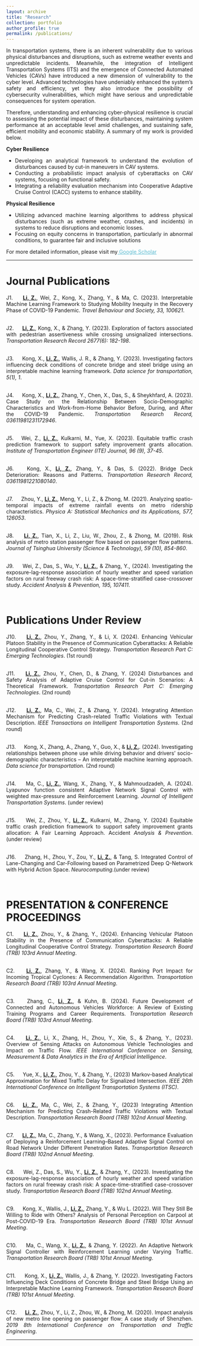 ```yaml
---
layout: archive
title: "Research"
collection: portfolio
author_profile: true
permalink: /publications/ 
---
```


<div style="text-align: justify"> 
<p> In transportation systems, there is an inherent vulnerability due to various physical disturbances and disruptions, such as extreme weather events and unpredictable incidents. Meanwhile, the integration of Intelligent Transportation Systems (ITS) and the emergence of Connected Automated Vehicles (CAVs) have introduced a new dimension of vulnerability to the cyber level. Advanced technologies have undeniably enhanced the system’s safety and efficiency, yet they also introduce the possibility of cybersecurity vulnerabilities, which might have serious and unpredictable consequences for system operation. </p>

<p>Therefore, understanding and enhancing cyber-physical resilience is crucial to assessing the potential impact of these disturbances, maintaining system performance at an acceptable level amid challenges, and sustaining safe, efficient mobility and economic stability. A summary of my work is provided below.</p>

</div>

<div style="text-align: justify"> 
<b> Cyber Resilience </b>
<ul>
<li>Developing an analytical framework to understand the evolution of disturbances caused by cut-in maneuvers in CAV systems.
</li>
<li>Conducting a probabilistic impact analysis of cyberattacks on CAV systems, focusing on functional safety.</li>
<li>Integrating a reliability evaluation mechanism into Cooperative Adaptive Cruise Control (CACC) systems to enhance stability.</li>
</ul>
</div>

<div style="text-align: justify"> 
<b> Physical Resilience </b>
<ul>
<li>Utilizing advanced machine learning algorithms to address physical disturbances (such as extreme weather, crashes, and incidents) in systems to reduce disruptions and economic losses.</li>

<li>Focusing on equity concerns in transportation, particularly in abnormal conditions, to guarantee fair and inclusive solutions</li>
</ul>
</div>

<p>For more detailed information, please visit my<a href="https://scholar.google.com/citations?user=7dLezg0AAAAJ&hl=en" style="color:#5dbcd2;"> Google Scholar</a> </p>



<hr color="#FFFFFF" />


Journal Publications
======
<div style="text-align: justify"> 
<p> J1. &emsp;  <b><u>Li, Z.</u></b>, Wei, Z., Kong, X., Zhang, Y., & Ma, C. (2023). Interpretable Machine Learning Framework to Studying Mobility Inequity in the Recovery Phase of COVID-19 Pandemic. <i>Travel Behaviour and Society, 33, 100621</i>. <br/><br/>

J2. &emsp;  <b><u>Li, Z.</u></b>, Kong, X., & Zhang, Y. (2023). Exploration of factors associated with pedestrian assertiveness while crossing unsignalized intersections.  <i>Transportation Research Record 2677(6): 182-198</i>. <br/><br/>

J3.  &emsp; Kong, X., <b><u>Li, Z.</u></b>, Wallis, J. R., & Zhang, Y. (2023). Investigating factors influencing deck conditions of concrete bridge and steel bridge using an interpretable machine learning framework. <i>Data science for transportation, 5(1), 1</i>. <br/><br/>


J4.  &emsp; Kong, X., <b><u>Li, Z.</u></b>, Zhang, Y., Chen, X., Das, S., & Sheykhfard, A. (2023). Case Study on the Relationship Between Socio-Demographic Characteristics and Work-from-Home Behavior Before, During, and After the COVID-19 Pandemic. <i>Transportation Research Record, 03611981231172946</i>. <br/><br/>


J5.&emsp;   Wei, Z., <b><u>Li, Z.</u></b>, Kulkarni, M., Yue, X. (2023). Equitable traffic crash prediction framework to support safety improvement grants allocation.  <i>Institute of Transportation Engineer (ITE) Journal, 96 (9), 37-45</i>. <br/><br/>


J6. &emsp;  Kong, X., <b><u>Li, Z.</u></b>, Zhang, Y., & Das, S. (2022). Bridge Deck Deterioration: Reasons and Patterns. <i> Transportation Research Record, 03611981221080140</i>. <br/><br/>


J7.  &emsp; Zhou, Y., <b><u>Li, Z.</u></b>, Meng, Y., Li, Z., & Zhong, M. (2021). Analyzing spatio-temporal impacts of extreme rainfall events on metro ridership characteristics. <i> Physica A: Statistical Mechanics and its Applications, 577, 126053</i>. <br/><br/>


J8.  &emsp; <b><u>Li, Z.</u></b>, Tian, X., Li, Z., Liu, W., Zhou, Z., & Zhong, M. (2019). Risk analysis of metro station passenger flow based on passenger flow patterns. <i> Journal of Tsinghua University (Science & Technology), 59 (10), 854-860</i>. <br/><br/>


J9. &emsp;  Wei, Z., Das, S., Wu, Y., <b><u>Li, Z.</u></b>, & Zhang, Y., (2024). Investigating the exposure-lag-response association of hourly weather and speed variation factors on rural freeway crash risk: A space-time-stratified case-crossover study. <i> Accident Analysis & Prevention, 195, 107411</i>. </p> <br/>
</div>

Publications Under Review
======
<div style="text-align: justify"> 
<p> J10. &emsp;  <b><u>Li, Z.</u></b>, Zhou, Y., Zhang, Y., & Li, X. (2024). Enhancing Vehicular Platoon Stability in the Presence of Communication Cyberattacks: A Reliable Longitudinal Cooperative Control Strategy.  <i> Transportation Research Part C: Emerging Technologies</i>. (1st round)<br/><br/>

J11. &emsp;  <b><u>Li, Z.</u></b>, Zhou, Y., Chen, D., & Zhang, Y. (2024) Disturbances and Safety Analysis of Adaptive Cruise Control for Cut-in Scenarios: A Theoretical Framework.  <i> Transportation Research Part C: Emerging Technologies</i>. (2nd round)<br/><br/>

J12. &emsp;  <b><u>Li, Z.</u></b>, Ma, C., Wei, Z., & Zhang, Y. (2024). Integrating Attention Mechanism for Predicting Crash-related Traffic Violations with Textual Description.  <i> IEEE Transactions on Intelligent Transportation Systems</i>. (2nd round)<br/><br/>

J13. &emsp;  Kong, X., Zhang, A., Zhang, Y., Guo, X., & <b><u>Li, Z.</u></b>. (2024). Investigating relationships between phone use while driving behavior and drivers’ socio-demographic characteristics – An interpretable machine learning approach.  <i> Data science for transportation</i>. (2nd round) <br/><br/>

J14. &emsp;  Ma, C., <b><u>Li, Z.</u></b>, Wang, X., Zhang, Y., & Mahmoudzadeh, A. (2024). Lyapunov function consistent Adaptive Network Signal Control with weighted max-pressure and Reinforcement Learning.  <i> Journal of Intelligent Transportation Systems</i>. (under review)<br/><br/>

J15. &emsp;  Wei, Z., Zhou, Y., <b><u>Li, Z.</u></b>, Kulkarni, M., Zhang, Y. (2024) Equitable traffic crash prediction framework to support safety improvement grants allocation: A Fair Learning Approach. Accident  <i> Analysis & Prevention</i>. (under review)<br/><br/>

J16. &emsp;  Zhang, H., Zhou, Y., Zou, Y., <b><u>Li, Z.</u></b>, & Tang, S. Integrated Control of Lane-Changing and Car-Following based on Parametrized Deep Q-Network with Hybrid Action Space.  <i> Neurocomputing</i>.(under review)
</p> <br/>
</div>

PRESENTATION & CONFERENCE PROCEEDINGS
======
<div style="text-align: justify"> 
<p> C1.  &emsp; <b><u>Li, Z.</u></b>, Zhou, Y., & Zhang, Y., (2024). Enhancing Vehicular Platoon Stability in the Presence of Communication Cyberattacks: A Reliable Longitudinal Cooperative Control Strategy. <i>Transportation Research Board (TRB) 103rd Annual Meeting</i>. <br/><br/>

C2.  &emsp; <b><u>Li, Z.</u></b>, Zhang, Y., & Wang, X. (2024). Ranking Port Impact for Incoming Tropical Cyclones: A Recommendation Algorithm. <i>  Transportation Research Board (TRB) 103rd Annual Meeting</i>. <br/><br/>

C3. &emsp;  Zhang, C., <b><u>Li, Z.</u></b>, & Kuhn, B. (2024). Future Development of Connected and Autonomous Vehicles Workforce: A Review of Existing Training Programs and Career Requirements.  <i> Transportation Research Board (TRB) 103rd Annual Meeting</i>. <br/><br/>

C4. &emsp;  <b><u>Li, Z.</u></b>, Li, X., Zhang, H., Zhou, Y., Xie, S., & Zhang, Y., (2023). Overview of Sensing Attacks on Autonomous Vehicle Technologies and Impact on Traffic Flow.  <i> IEEE International Conference on Sensing, Measurement & Data Analytics in the Era of Artificial Intelligence</i>. <br/><br/>

C5.  &emsp; Yue, X., <b><u>Li, Z.</u></b>, Zhou, Y., & Zhang, Y., (2023) Markov-based Analytical Approximation for Mixed Traffic Delay for Signalized Intersection.  <i> IEEE 26th International Conference on Intelligent Transportation Systems (ITSC)</i>. <br/><br/>

C6.&emsp;  <b><u>Li, Z.</u></b>, Ma, C., Wei, Z., & Zhang, Y., (2023) Integrating Attention Mechanism for Predicting Crash-Related Traffic Violations with Textual Description. <i>  Transportation Research Board (TRB) 102nd Annual Meeting</i>. <br/><br/>


C7.  &emsp; <b><u>Li, Z.</u></b>, Ma, C., Zhang, Y., & Wang, X., (2023). Performance Evaluation of Deploying a Reinforcement Learning–Based Adaptive Signal Control on Road Network Under Different Penetration Rates.  <i> Transportation Research Board (TRB) 102nd Annual Meeting</i>. <br/><br/>

C8. &emsp;  Wei, Z., Das, S., Wu, Y., <b><u>Li, Z.</u></b>, & Zhang, Y., (2023). Investigating the exposure-lag-response association of hourly weather and speed variation factors on rural freeway crash risk: A space-time-stratified case-crossover study. <i>  Transportation Research Board (TRB) 102nd Annual Meeting</i>. <br/><br/>


C9. &emsp;  Kong, X., Wallis, J., <b><u>Li, Z.</u></b>, Zhang, Y., & Wu L. (2022). Will They Still Be Willing to Ride with Others? Analysis of Personal Perception on Carpool at Post-COVID-19 Era.  <i> Transportation Research Board (TRB) 101st Annual Meeting</i>. <br/><br/>

C10. &emsp;  Ma, C., Wang, X., <b><u>Li, Z.</u></b>, & Zhang, Y. (2022). An Adaptive Network Signal Controller with Reinforcement Learning under Varying Traffic.  <i> Transportation Research Board (TRB) 101st Annual Meeting</i>. <br/><br/>

C11. &emsp;  Kong, X., <b><u>Li, Z.</u></b>, Wallis, J., & Zhang, Y. (2022). Investigating Factors Influencing Deck Conditions of Concrete Bridge and Steel Bridge Using an Interpretable Machine Learning Framework.  <i> Transportation Research Board (TRB) 101st Annual Meeting</i>. <br/><br/>

C12. &emsp;  <b><u>Li, Z.</u></b>, Zhou, Y., Li, Z., Zhou, W., & Zhong, M. (2020). Impact analysis of new metro line opening on passenger flow: A case study of Shenzhen.  <i> 2019 8th International Conference on Transportation and Traffic Engineering</i>.<br/>
</p> 

<hr color="#FFFFFF" />
</div>




